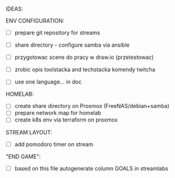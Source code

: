IDEAS:

ENV CONFIGURATION:
- [ ] prepare git repository for streams
- [ ] share directory - configure samba via ansible
- [ ] przygotowac scene do pracy w draw.io (przetestowac)
- [ ] zrobic opis toolstacka and techstacka komendy twitcha
- [ ] use one language... in doc


HOMELAB:
- [ ] create share directory on Proxmox (FreeNAS/debian+samba)
- [ ] prepare network map for homelab
- [ ] create k8s env via terraform on proxmox

STREAM LAYOUT:
- [ ] add pomodoro timer on stream


"END GAME":
- [ ] based on this file autogenerate column GOALS in streamlabs